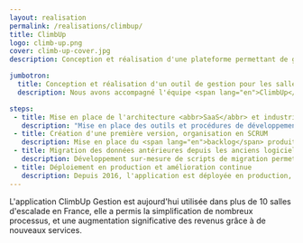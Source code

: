 ```yaml
---
layout: realisation
permalink: /realisations/climbup/
title: ClimbUp
logo: climb-up.png
cover: climb-up-cover.jpg
description: Conception et réalisation d'une plateforme permettant de gérer des salles d'escalade. Déploiement sur plus de 10 salles en France.

jumbotron:
  title: Conception et réalisation d'un outil de gestion pour les salles d'escalade du groupe <span lang="en">ClimbUp</span>
  description: Nous avons accompagné l'équipe <span lang="en">ClimbUp</span> pour la conception, le développement et le déploiement d'un outil <abbr>SaaS</abbr> permettant de gérer toutes les salles d'escalade du groupe.

steps:
 - title: Mise en place de l'architecture <abbr>SaaS</abbr> et industrialisation des développements
   description: "Mise en place des outils et procédures de développements : intégration continue, tests unitaires et fonctionnels."
 - title: Création d'une première version, organisation en SCRUM
   description: Mise en place du <span lang="en">backlog</span> produit, formation de l'équipe client au fonctionnement agile, et développement d'une première version du logiciel de gestion.
 - title: Migration des données antérieures depuis les anciens logiciels
   description: Développement sur-mesure de scripts de migration permettant de récupérer les données saisies sur les anciens logiciels du groupe.
 - title: Déploiement en production et amélioration continue
   description: Depuis 2016, l'application est déployée en production, et 10 nouvelles salles d'escalade ont été ajoutées. L'application est également améliorée en continu selon les demandes.
---
```


L'application ClimbUp Gestion est aujourd'hui utilisée dans plus de 10 salles d'escalade en France, elle a permis la simplification de nombreux processus, et une augmentation significative des revenus grâce à de nouveaux services.